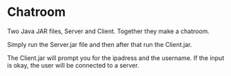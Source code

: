 # Chatroom

Two Java JAR files, Server and Client. Together they make a chatroom.

Simply run the Server.jar file and then after that run the Client.jar.

The Client.jar will prompt you for the ipadress and the username. If the input is okay, the user will be connected to a server.
